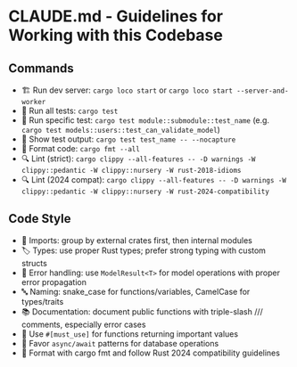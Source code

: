 # CLAUDE.md - Guidelines for Working with this Codebase

## Commands
- 🏗️ Run dev server: `cargo loco start` or `cargo loco start --server-and-worker`
- 🧪 Run all tests: `cargo test`
- 🧪 Run specific test: `cargo test module::submodule::test_name` (e.g. `cargo test models::users::test_can_validate_model`)
- 🧪 Show test output: `cargo test test_name -- --nocapture`
- 🧹 Format code: `cargo fmt --all`
- 🔍 Lint (strict): `cargo clippy --all-features -- -D warnings -W clippy::pedantic -W clippy::nursery -W rust-2018-idioms`
- 🔍 Lint (2024 compat): `cargo clippy --all-features -- -D warnings -W clippy::pedantic -W clippy::nursery -W rust-2024-compatibility`

## Code Style
- 🧩 Imports: group by external crates first, then internal modules
- 🏷️ Types: use proper Rust types; prefer strong typing with custom structs
- 📝 Error handling: use `ModelResult<T>` for model operations with proper error propagation
- 🔤 Naming: snake_case for functions/variables, CamelCase for types/traits
- 📚 Documentation: document public functions with triple-slash /// comments, especially error cases
- 🧠 Use `#[must_use]` for functions returning important values
- 🔄 Favor `async/await` patterns for database operations
- 📏 Format with cargo fmt and follow Rust 2024 compatibility guidelines
